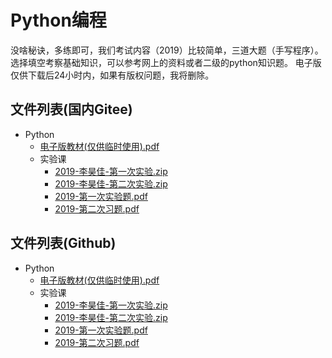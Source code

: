 # Python编程
没啥秘诀，多练即可，我们考试内容（2019）比较简单，三道大题（手写程序）。选择填空考察基础知识，可以参考网上的资料或者二级的python知识题。 
电子版仅供下载后24小时内，如果有版权问题，我将删除。

## 文件列表(国内Gitee)

- Python
    - [电子版教材(仅供临时使用).pdf](https://gitee.com/wisfly/NEU-RSE-Courses/raw/master/Python/电子版教材(仅供临时使用).pdf)
    - 实验课
        - [2019-李昊佳-第一次实验.zip](https://gitee.com/wisfly/NEU-RSE-Courses/raw/master/Python\实验课/2019-李昊佳-第一次实验.zip)
        - [2019-李昊佳-第二次实验.zip](https://gitee.com/wisfly/NEU-RSE-Courses/raw/master/Python\实验课/2019-李昊佳-第二次实验.zip)
        - [2019-第一次实验题.pdf](https://gitee.com/wisfly/NEU-RSE-Courses/raw/master/Python\实验课/2019-第一次实验题.pdf)
        - [2019-第二次习题.pdf](https://gitee.com/wisfly/NEU-RSE-Courses/raw/master/Python\实验课/2019-第二次习题.pdf)


## 文件列表(Github)

- Python
    - [电子版教材(仅供临时使用).pdf](https://github.com/mywisdomfly/NEU-RSE-Courses/raw/master/Python/电子版教材(仅供临时使用).pdf)
    - 实验课
        - [2019-李昊佳-第一次实验.zip](https://github.com/mywisdomfly/NEU-RSE-Courses/raw/master/Python\实验课/2019-李昊佳-第一次实验.zip)
        - [2019-李昊佳-第二次实验.zip](https://github.com/mywisdomfly/NEU-RSE-Courses/raw/master/Python\实验课/2019-李昊佳-第二次实验.zip)
        - [2019-第一次实验题.pdf](https://github.com/mywisdomfly/NEU-RSE-Courses/raw/master/Python\实验课/2019-第一次实验题.pdf)
        - [2019-第二次习题.pdf](https://github.com/mywisdomfly/NEU-RSE-Courses/raw/master/Python\实验课/2019-第二次习题.pdf)
